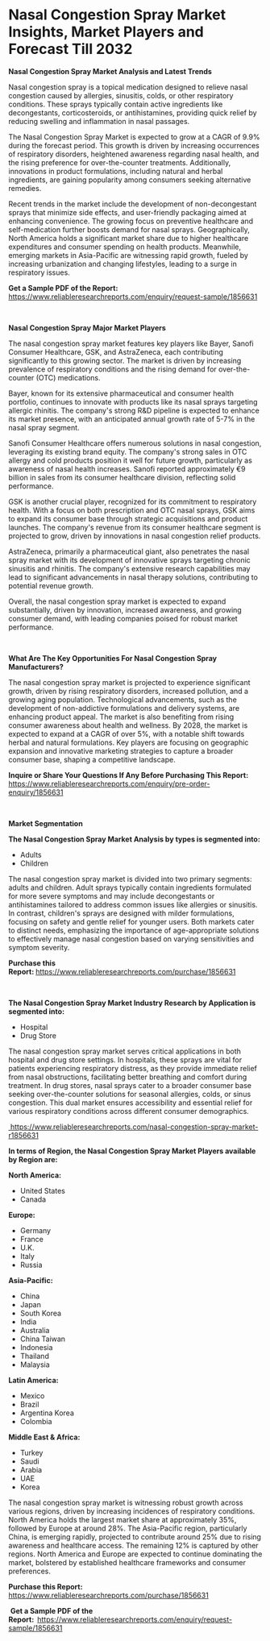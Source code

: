 <p><h1>Nasal Congestion Spray Market Insights, Market Players and Forecast Till 2032</h1></p><p><strong>Nasal Congestion Spray Market Analysis and Latest Trends</strong></p>
<p><p>Nasal congestion spray is a topical medication designed to relieve nasal congestion caused by allergies, sinusitis, colds, or other respiratory conditions. These sprays typically contain active ingredients like decongestants, corticosteroids, or antihistamines, providing quick relief by reducing swelling and inflammation in nasal passages.</p><p>The Nasal Congestion Spray Market is expected to grow at a CAGR of 9.9% during the forecast period. This growth is driven by increasing occurrences of respiratory disorders, heightened awareness regarding nasal health, and the rising preference for over-the-counter treatments. Additionally, innovations in product formulations, including natural and herbal ingredients, are gaining popularity among consumers seeking alternative remedies.</p><p>Recent trends in the market include the development of non-decongestant sprays that minimize side effects, and user-friendly packaging aimed at enhancing convenience. The growing focus on preventive healthcare and self-medication further boosts demand for nasal sprays. Geographically, North America holds a significant market share due to higher healthcare expenditures and consumer spending on health products. Meanwhile, emerging markets in Asia-Pacific are witnessing rapid growth, fueled by increasing urbanization and changing lifestyles, leading to a surge in respiratory issues.</p></p>
<p><strong>Get a Sample PDF of the Report:&nbsp;</strong> <a href="https://www.reliableresearchreports.com/enquiry/request-sample/1856631?utm_campaign=3071&utm_medium=2&utm_source=Github&utm_content=ia&utm_term=19042025&utm_id=nasal-congestion-spray">https://www.reliableresearchreports.com/enquiry/request-sample/1856631</a></p>
<p>&nbsp;</p>
<p><strong>Nasal Congestion Spray Major Market Players</strong></p>
<p><p>The nasal congestion spray market features key players like Bayer, Sanofi Consumer Healthcare, GSK, and AstraZeneca, each contributing significantly to this growing sector. The market is driven by increasing prevalence of respiratory conditions and the rising demand for over-the-counter (OTC) medications.</p><p>Bayer, known for its extensive pharmaceutical and consumer health portfolio, continues to innovate with products like its nasal sprays targeting allergic rhinitis. The company's strong R&D pipeline is expected to enhance its market presence, with an anticipated annual growth rate of 5-7% in the nasal spray segment.</p><p>Sanofi Consumer Healthcare offers numerous solutions in nasal congestion, leveraging its existing brand equity. The company's strong sales in OTC allergy and cold products position it well for future growth, particularly as awareness of nasal health increases. Sanofi reported approximately €9 billion in sales from its consumer healthcare division, reflecting solid performance.</p><p>GSK is another crucial player, recognized for its commitment to respiratory health. With a focus on both prescription and OTC nasal sprays, GSK aims to expand its consumer base through strategic acquisitions and product launches. The company's revenue from its consumer healthcare segment is projected to grow, driven by innovations in nasal congestion relief products.</p><p>AstraZeneca, primarily a pharmaceutical giant, also penetrates the nasal spray market with its development of innovative sprays targeting chronic sinusitis and rhinitis. The company's extensive research capabilities may lead to significant advancements in nasal therapy solutions, contributing to potential revenue growth.</p><p>Overall, the nasal congestion spray market is expected to expand substantially, driven by innovation, increased awareness, and growing consumer demand, with leading companies poised for robust market performance.</p></p>
<p>&nbsp;</p>
<p><strong>What Are The Key Opportunities For Nasal Congestion Spray Manufacturers?</strong></p>
<p><p>The nasal congestion spray market is projected to experience significant growth, driven by rising respiratory disorders, increased pollution, and a growing aging population. Technological advancements, such as the development of non-addictive formulations and delivery systems, are enhancing product appeal. The market is also benefiting from rising consumer awareness about health and wellness. By 2028, the market is expected to expand at a CAGR of over 5%, with a notable shift towards herbal and natural formulations. Key players are focusing on geographic expansion and innovative marketing strategies to capture a broader consumer base, shaping a competitive landscape.</p></p>
<p><strong>Inquire or Share Your Questions If Any Before Purchasing This Report:</strong> <a href="https://www.reliableresearchreports.com/enquiry/pre-order-enquiry/1856631?utm_campaign=3071&utm_medium=2&utm_source=Github&utm_content=ia&utm_term=19042025&utm_id=nasal-congestion-spray">https://www.reliableresearchreports.com/enquiry/pre-order-enquiry/1856631</a></p>
<p>&nbsp;</p>
<p><strong>Market Segmentation</strong></p>
<p><strong>The Nasal Congestion Spray Market Analysis by types is segmented into:</strong></p>
<p><ul><li>Adults</li><li>Children</li></ul></p>
<p><p>The nasal congestion spray market is divided into two primary segments: adults and children. Adult sprays typically contain ingredients formulated for more severe symptoms and may include decongestants or antihistamines tailored to address common issues like allergies or sinusitis. In contrast, children's sprays are designed with milder formulations, focusing on safety and gentle relief for younger users. Both markets cater to distinct needs, emphasizing the importance of age-appropriate solutions to effectively manage nasal congestion based on varying sensitivities and symptom severity.</p></p>
<p><strong>Purchase this Report:&nbsp;</strong><a href="https://www.reliableresearchreports.com/purchase/1856631?utm_campaign=3071&utm_medium=2&utm_source=Github&utm_content=ia&utm_term=19042025&utm_id=nasal-congestion-spray">https://www.reliableresearchreports.com/purchase/1856631</a></p>
<p>&nbsp;</p>
<p><strong>The Nasal Congestion Spray Market Industry Research by Application is segmented into:</strong></p>
<p><ul><li>Hospital</li><li>Drug Store</li></ul></p>
<p><p>The nasal congestion spray market serves critical applications in both hospital and drug store settings. In hospitals, these sprays are vital for patients experiencing respiratory distress, as they provide immediate relief from nasal obstructions, facilitating better breathing and comfort during treatment. In drug stores, nasal sprays cater to a broader consumer base seeking over-the-counter solutions for seasonal allergies, colds, or sinus congestion. This dual market ensures accessibility and essential relief for various respiratory conditions across different consumer demographics.</p></p>
<p><a href="https://www.reliableresearchreports.com/nasal-congestion-spray-market-r1856631?utm_campaign=3071&utm_medium=2&utm_source=Github&utm_content=ia&utm_term=19042025&utm_id=nasal-congestion-spray">&nbsp;https://www.reliableresearchreports.com/nasal-congestion-spray-market-r1856631</a></p>
<p><strong>In terms of Region, the Nasal Congestion Spray Market Players available by Region are:</strong></p>
<p>
    <p> <strong> North America: </strong>
        <ul>
            <li>United States</li>
            <li>Canada</li>
        </ul>
        </p> 
    <p> <strong> Europe: </strong>
        <ul>
            <li>Germany</li>
            <li>France</li>
            <li>U.K.</li>
            <li>Italy</li>
            <li>Russia</li>
        </ul>
        </p> 
    <p> <strong> Asia-Pacific: </strong>
        <ul>
            <li>China</li>
            <li>Japan</li>
            <li>South Korea</li>
            <li>India</li>
            <li>Australia</li>
            <li>China Taiwan</li>
            <li>Indonesia</li>
            <li>Thailand</li>
            <li>Malaysia</li>
        </ul>
        </p> 
    <p> <strong> Latin America: </strong>
        <ul>
            <li>Mexico</li>
            <li>Brazil</li>
            <li>Argentina Korea</li>
            <li>Colombia</li>
        </ul>
        </p> 
    <p> <strong> Middle East & Africa: </strong>
        <ul>
            <li>Turkey</li>
            <li>Saudi</li>
            <li>Arabia</li>
            <li>UAE</li>
            <li>Korea</li>
        </ul>
    </p>
    </p>
<p><p>The nasal congestion spray market is witnessing robust growth across various regions, driven by increasing incidences of respiratory conditions. North America holds the largest market share at approximately 35%, followed by Europe at around 28%. The Asia-Pacific region, particularly China, is emerging rapidly, projected to contribute around 25% due to rising awareness and healthcare access. The remaining 12% is captured by other regions. North America and Europe are expected to continue dominating the market, bolstered by established healthcare frameworks and consumer preferences.</p></p>
<p><strong>Purchase this Report: </strong><a href="https://www.reliableresearchreports.com/purchase/1856631?utm_campaign=3071&utm_medium=2&utm_source=Github&utm_content=ia&utm_term=19042025&utm_id=nasal-congestion-spray">https://www.reliableresearchreports.com/purchase/1856631</a></p>
<p>&nbsp;<strong>Get a Sample PDF of the Report:&nbsp;&nbsp;</strong><a href="https://www.reliableresearchreports.com/enquiry/request-sample/1856631?utm_campaign=3071&utm_medium=2&utm_source=Github&utm_content=ia&utm_term=19042025&utm_id=nasal-congestion-spray">https://www.reliableresearchreports.com/enquiry/request-sample/1856631</a></p>
<p><strong></strong></p>
<p><p></p><p></p><p></p></p>